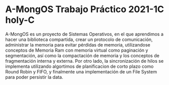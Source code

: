 # A-MongOS Trabajo Práctico 2021-1C holy-C

A-MongOS es un proyecto de Sistemas Operativos, en el que aprendimos a hacer una biblioteca compartida, crear un protocolo de comunicación, administrar la memoria para evitar pérdidas de memoria, utilizandose conceptos de Memoria Ram con memoria virtual como paginación y segmentación, así como la compactación de memoria y los conceptos de fragmentación interna y externa. Por otro lado, la sincronización de hilos se implementa utilizando algortimos de planificacion de corto plazo como Round Robin y FIFO, y finalmente una implementación de un File System para poder persistir la data.
